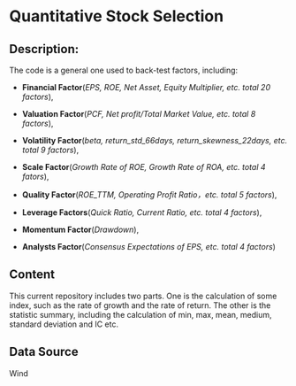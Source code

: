 # Quantitative Stock Selection
**Description**: 
---------------------
The code is a general one used to back-test factors, including: 
- **Financial Factor**(*EPS, ROE, Net Asset, Equity Multiplier, etc. total 20 factors*), 

- **Valuation Factor**(*PCF, Net profit/Total Market Value, etc. total 8 factors*), 

- **Volatility Factor**(*beta, return_std_66days, return_skewness_22days, etc. total 9 factors*), 

- **Scale Factor**(*Growth Rate of ROE, Growth Rate of ROA, etc. total 4 fators*), 

- **Quality Factor**(*ROE_TTM, Operating Profit Ratio，etc. total 5 factors*), 

- **Leverage Factors**(*Quick Ratio, Current Ratio, etc. total 4 factors*), 

- **Momentum Factor**(*Drawdown*), 

- **Analysts Factor**(*Consensus Expectations of EPS, etc. total 4 factors*)

**Content**
----------------
This current repository includes two parts. One is the calculation of some index, such as the rate of growth and the rate of return. The other is the statistic summary, including the calculation of min, max, mean, medium, standard deviation and IC etc.

**Data Source**
------------
Wind
